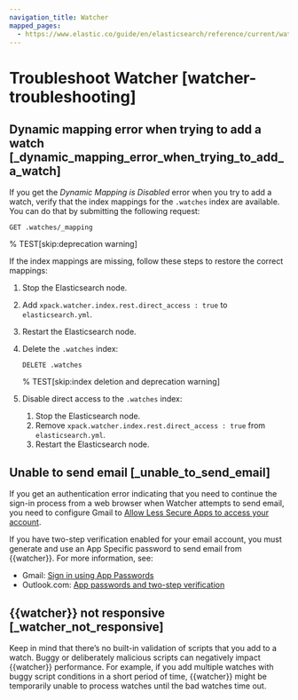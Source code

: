 ```yaml
---
navigation_title: Watcher
mapped_pages:
  - https://www.elastic.co/guide/en/elasticsearch/reference/current/watcher-troubleshooting.html
---
```


# Troubleshoot Watcher [watcher-troubleshooting]


## Dynamic mapping error when trying to add a watch [_dynamic_mapping_error_when_trying_to_add_a_watch] 

If you get the *Dynamic Mapping is Disabled* error when you try to add a watch, verify that the index mappings for the `.watches` index are available. You can do that by submitting the following request:

```console
GET .watches/_mapping
```
%  TEST[skip:deprecation warning]

If the index mappings are missing, follow these steps to restore the correct mappings:

1. Stop the Elasticsearch node.
2. Add `xpack.watcher.index.rest.direct_access : true` to `elasticsearch.yml`.
3. Restart the Elasticsearch node.
4. Delete the `.watches` index:

    ```console
    DELETE .watches
    ```
    %  TEST[skip:index deletion and deprecation warning]

5. Disable direct access to the `.watches` index:

    1. Stop the Elasticsearch node.
    2. Remove `xpack.watcher.index.rest.direct_access : true` from `elasticsearch.yml`.
    3. Restart the Elasticsearch node.



## Unable to send email [_unable_to_send_email] 

If you get an authentication error indicating that you need to continue the sign-in process from a web browser when Watcher attempts to send email, you need to configure Gmail to [Allow Less Secure Apps to access your account](https://support.google.com/accounts/answer/6010255?hl=en).

If you have two-step verification enabled for your email account, you must generate and use an App Specific password to send email from {{watcher}}. For more information, see:

* Gmail: [Sign in using App Passwords](https://support.google.com/accounts/answer/185833?hl=en)
* Outlook.com: [App passwords and two-step verification](http://windows.microsoft.com/en-us/windows/app-passwords-two-step-verification)


## {{watcher}} not responsive [_watcher_not_responsive] 

Keep in mind that there’s no built-in validation of scripts that you add to a watch. Buggy or deliberately malicious scripts can negatively impact {{watcher}} performance. For example, if you add multiple watches with buggy script conditions in a short period of time, {{watcher}} might be temporarily unable to process watches until the bad watches time out.

